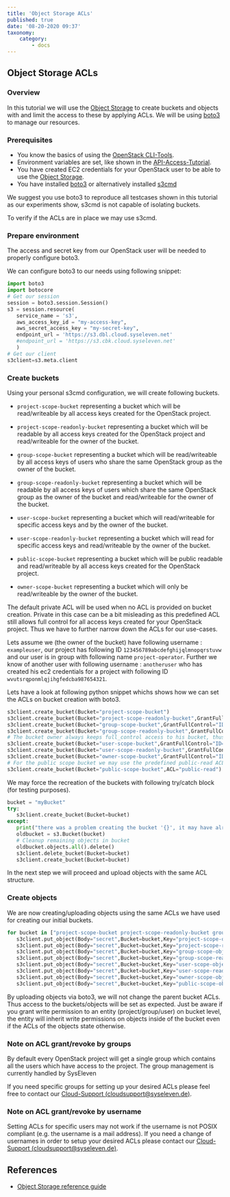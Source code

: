 ```yaml
---
title: 'Object Storage ACLs'
published: true
date: '08-20-2020 09:37'
taxonomy:
    category:
        - docs
---
```


## Object Storage ACLs

### Overview

In this tutorial we will use the [Object Storage](../../04.Reference/05.object-storage/docs.en.md) to create buckets and objects with and limit the access to these by applying ACLs. We will be using [boto3](https://boto3.readthedocs.io) to manage our resources.

### Prerequisites

* You know the basics of using the [OpenStack CLI-Tools](../../03.Howtos/02.openstack-cli/docs.en.md).
* Environment variables are set, like shown in the [API-Access-Tutorial](../../02.Tutorials/02.api-access/docs.en.md).
* You have created EC2 credentials for your OpenStack user to be able to use the [Object Storage](../../04.Reference/05.object-storage/docs.en.md).
* You have installed [boto3](https://boto3.amazonaws.com/v1/documentation/api/latest/index.html) or alternatively installed [s3cmd](http://s3tools.org/s3cmd)

We suggest you use boto3 to reproduce all testcases shown in this tutorial as our experiments show, s3cmd is not capable of isolating buckets. 

To verify if the ACLs are in place we may use s3cmd.

### Prepare environment

The access and secret key from our OpenStack user will be needed to properly configure boto3.

We can configure boto3 to our needs using following snippet:

```python
import boto3
import botocore
# Get our session
session = boto3.session.Session()
s3 = session.resource(
   service_name = 's3',
   aws_access_key_id = "my-access-key",
   aws_secret_access_key = "my-secret-key",
   endpoint_url = 'https://s3.dbl.cloud.syseleven.net'
   #endpoint_url = 'https://s3.cbk.cloud.syseleven.net'
   )
# Get our client
s3client=s3.meta.client
```

### Create buckets

Using your personal s3cmd configuration, we will create following buckets.

* `project-scope-bucket` representing a bucket which will be read/writeable by all access keys created for the OpenStack project.
* `project-scope-readonly-bucket` representing a bucket which will be readable by all access keys created for the OpenStack project and read/writeable for the owner of the bucket.

* `group-scope-bucket` representing a bucket which will be read/writeable by all access keys of users who share the same OpenStack group as the owner of the bucket.
* `group-scope-readonly-bucket` representing a bucket which will be readable by all access keys of users which share the same OpenStack group as the owner of the bucket and read/writeable for the owner of the bucket.

* `user-scope-bucket` representing a bucket which will read/writeable for specific access keys and by the owner of the bucket.
* `user-scope-readonly-bucket` representing a bucket which will read for specific access keys and read/writeable by the owner of the bucket.

* `public-scope-bucket` representing a bucket which will be public readable and read/writeable by all access keys created for the OpenStack project.
* `owner-scope-bucket` representing a bucket which will only be read/writeable by the owner of the bucket.

The default private ACL will be used when no ACL is provided on bucket creation. Private in this case can be a bit misleading as this predefined ACL still allows full control for all access keys created for your OpenStack project. Thus we have to further narrow down the ACLs for our use-cases.

Lets assume we (the owner of the bucket) have following username : `exampleuser`, our project has following ID `123456789abcdefghijqlmnopqrstuvw` and our user is in group with following name `project-operator`. Further we know of another user with following username : `anotheruser` who has created his ec2 credentials for a project with following ID `wvutsrqponmlqjihgfedcba987654321`. 
 
Lets have a look at following python snippet whichs shows how we can set the ACLs on bucket creation with boto3.

```python
s3client.create_bucket(Bucket="project-scope-bucket")
s3client.create_bucket(Bucket="project-scope-readonly-bucket",GrantFullControl="ID=u:exampleuser/123456789abcdefghijqlmnopqrstuvw",GrantRead="ID=123456789abcdefghijqlmnopqrstuvw")
s3client.create_bucket(Bucket="group-scope-bucket",GrantFullControl="ID=g:project-operator/123456789abcdefghijqlmnopqrstuvw")
s3client.create_bucket(Bucket="group-scope-readonly-bucket",GrantFullControl="ID=u:exampleuser/123456789abcdefghijqlmnopqrstuvw",GrantRead="ID=g:project-operator/123456789abcdefghijqlmnopqrstuvw")
# The bucket owner always keeps full_control access to his bucket, thus we can use following ACL to allow the other user read/write access.
s3client.create_bucket(Bucket="user-scope-bucket",GrantFullControl="ID=u:anotheruser/wvutsrqponmlqjihgfedcba987654321")
s3client.create_bucket(Bucket="user-scope-readonly-bucket",GrantFullControl="ID=u:exampleuser/123456789abcdefghijqlmnopqrstuvw",GrantRead="ID=u:anotheruser/wvutsrqponmlqjihgfedcba987654321")
s3client.create_bucket(Bucket="owner-scope-bucket",GrantFullControl="ID=u:exampleuser/123456789abcdefghijqlmnopqrstuvw")
# For the public scope bucket we may use the predefined public-read ACL
s3client.create_bucket(Bucket="public-scope-bucket",ACL="public-read")
```

We may force the recreation of the buckets with following try/catch block (for testing purposes).

```python
bucket = "myBucket"
try:
   s3client.create_bucket(Bucket=bucket)
except:
   print("there was a problem creating the bucket '{}', it may have already existed".format(bucket))
   oldbucket = s3.Bucket(bucket)
   # Cleanup remaining objects in bucket
   oldbucket.objects.all().delete()
   s3client.delete_bucket(Bucket=bucket)
   s3client.create_bucket(Bucket=bucket)
```

In the next step we will proceed and upload objects with the same ACL structure.

### Create objects 

We are now creating/uploading objects using the same ACLs we have used for creating our initial buckets.

```python
for bucket in ["project-scope-bucket project-scope-readonly-bucket group-scope-bucket group-scope-readonly-bucket user-scope-bucket user-scope-readonly-bucket owner-scope-bucket","public-scope-bucket"] :
   s3client.put_object(Body="secret",Bucket=bucket,Key="project-scope-object")
   s3client.put_object(Body="secret",Bucket=bucket,Key="project-scope-readonly-object",GrantFullControl="ID=u:exampleuser/123456789abcdefghijqlmnopqrstuvw",GrantRead="ID=123456789abcdefghijqlmnopqrstuvw")
   s3client.put_object(Body="secret",Bucket=bucket,Key="group-scope-object",GrantFullControl="ID=g:project-operator/123456789abcdefghijqlmnopqrstuvw")
   s3client.put_object(Body="secret",Bucket=bucket,Key="group-scope-readonly-object",GrantFullControl="ID=u:exampleuser/123456789abcdefghijqlmnopqrstuvw",GrantRead="ID=g:project-operator/123456789abcdefghijqlmnopqrstuvw")
   s3client.put_object(Body="secret",Bucket=bucket,Key="user-scope-object",GrantFullControl="ID=u:anotheruser/wvutsrqponmlqjihgfedcba987654321")
   s3client.put_object(Body="secret",Bucket=bucket,Key="user-scope-readonly-object",GrantFullControl="ID=u:exampleuser/123456789abcdefghijqlmnopqrstuvw",GrantRead="ID=u:anotheruser/wvutsrqponmlqjihgfedcba987654321")
   s3client.put_object(Body="secret",Bucket=bucket,Key="owner-scope-object",GrantFullControl="ID=u:exampleuser/123456789abcdefghijqlmnopqrstuvw")
   s3client.put_object(Body="secret",Bucket=bucket,Key="public-scope-object",ACL="public-read")
```

By uploading objects via boto3, we will not change the parent bucket ACLs. Thus access to the buckets/objects will be set as expected. Just be aware if you grant write permission to an entity (project/group/user) on bucket level, the entity will inherit write permissions on objects inside of the bucket even if the ACLs of the objects state otherwise.


### Note on ACL grant/revoke by groups

By default every OpenStack project will get a single group which contains all the users which have access to the project. The group management is currently handled by SysEleven 

If you need specific groups for setting up your desired ACLs please feel free to contact our [Cloud-Support (cloudsupport@syseleven.de)](../../06.Support/default.en.md).

### Note on ACL grant/revoke by username

Setting ACLs for specific users may not work if the username is not POSIX compliant (e.g. the username is a mail address). If you need a change of usernames in order to setup your desired ACLs please contact our [Cloud-Support (cloudsupport@syseleven.de)](../../06.Support/default.en.md).

## References

* [Object Storage reference guide](../../04.Reference/05.object-storage/docs.en.md)